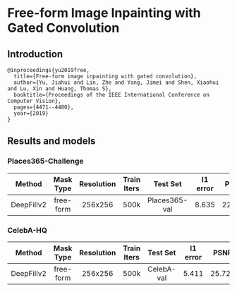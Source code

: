 # Free-form Image Inpainting with Gated Convolution

## Introduction

```
@inproceedings{yu2019free,
  title={Free-form image inpainting with gated convolution},
  author={Yu, Jiahui and Lin, Zhe and Yang, Jimei and Shen, Xiaohui and Lu, Xin and Huang, Thomas S},
  booktitle={Proceedings of the IEEE International Conference on Computer Vision},
  pages={4471--4480},
  year={2019}
}
```

## Results and models
### Places365-Challenge
|   Method   | Mask Type | Resolution | Train Iters |   Test Set    | l1 error |  PSNR  | SSIM  |            Download            |
| :--------: | :-------: | :--------: | :---------: | :-----------: | :------: | :----: | :---: | :----------------------------: |
| DeepFillv2 | free-form |  256x256   |    500k     | Places365-val |  8.635   | 22.398 | 0.815 | [model](xxx) \| [log](xxx) |


### CelebA-HQ
|   Method   | Mask Type | Resolution | Train Iters |  Test Set  | l1 error |  PSNR  | SSIM  |            Download            |
| :--------: | :-------: | :--------: | :---------: | :--------: | :------: | :----: | :---: | :----------------------------: |
| DeepFillv2 | free-form |  256x256   |    500k     | CelebA-val |  5.411   | 25.721 | 0.871 | [model](xxx) \| [log](xxx) |
